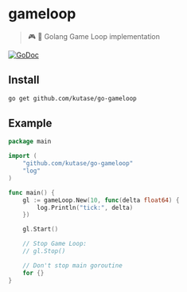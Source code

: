 # gameloop
> :video_game: :arrows_counterclockwise: Golang Game Loop implementation

[![GoDoc](https://godoc.org/github.com/kutase/go-gameloop?status.svg)](https://godoc.org/github.com/kutase/go-gameloop)

## Install

```bash
go get github.com/kutase/go-gameloop
```
## Example

```go
package main

import (
	"github.com/kutase/go-gameloop"
	"log"
)

func main() {
	gl := gameLoop.New(10, func(delta float64) {
		log.Println("tick:", delta)
	})

	gl.Start()

	// Stop Game Loop:
	// gl.Stop()

	// Don't stop main goroutine
	for {}
}
```
